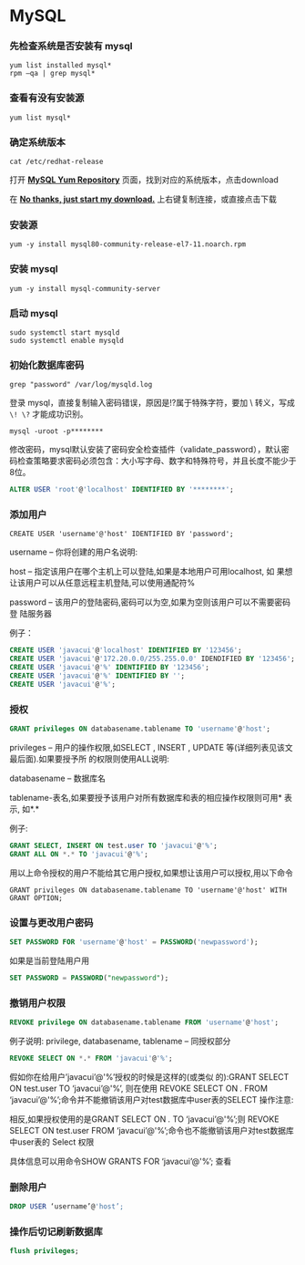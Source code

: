 # MySQL

### 先检查系统是否安装有 mysql

```shell
yum list installed mysql*
rpm –qa | grep mysql*
```

### 查看有没有安装源

```shell
yum list mysql*
```

### 确定系统版本

```shell
cat /etc/redhat-release
```

打开  **[MySQL Yum Repository](https://dev.mysql.com/downloads/repo/yum/)** 页面，找到对应的系统版本，点击download

在 **[No thanks, just start my download.](https://dev.mysql.com/get/mysql80-community-release-el7-11.noarch.rpm)** 上右键复制连接，或直接点击下载

### 安装源

```shell
yum -y install mysql80-community-release-el7-11.noarch.rpm
```

### 安装 mysql

```shell
yum -y install mysql-community-server
```

### 启动 mysql

```shell
sudo systemctl start mysqld
sudo systemctl enable mysqld
```

### 初始化数据库密码

```shell
grep "password" /var/log/mysqld.log
```

登录 mysql，直接复制输入密码错误，原因是!?属于特殊字符，要加 \ 转义，写成 `\! \?` 才能成功识别。

```shell
mysql -uroot -p********
```

修改密码，mysql默认安装了密码安全检查插件（validate_password），默认密码检查策略要求密码必须包含：大小写字母、数字和特殊符号，并且长度不能少于8位。

```sql
ALTER USER 'root'@'localhost' IDENTIFIED BY '********';
```

### 添加用户

```mysql
CREATE USER 'username'@'host' IDENTIFIED BY 'password';
```

username – 你将创建的用户名说明:

host – 指定该用户在哪个主机上可以登陆,如果是本地用户可用localhost,  如 果想让该用户可以从任意远程主机登陆,可以使用通配符%

password –  该用户的登陆密码,密码可以为空,如果为空则该用户可以不需要密码登 陆服务器

例子：

```sql
CREATE USER 'javacui'@'localhost' IDENTIFIED BY '123456';
CREATE USER 'javacui'@'172.20.0.0/255.255.0.0' IDENDIFIED BY '123456';
CREATE USER 'javacui'@'%' IDENTIFIED BY '123456';
CREATE USER 'javacui'@'%' IDENTIFIED BY '';
CREATE USER 'javacui'@'%';
```

### 授权

```sql
GRANT privileges ON databasename.tablename TO 'username'@'host';
```

privileges – 用户的操作权限,如SELECT , INSERT , UPDATE  等(详细列表见该文最后面).如果要授予所 的权限则使用ALL说明: 

databasename –  数据库名

tablename-表名,如果要授予该用户对所有数据库和表的相应操作权限则可用* 表示, 如*.*

例子:

```sql
GRANT SELECT, INSERT ON test.user TO 'javacui'@'%';
GRANT ALL ON *.* TO 'javacui'@'%';
```

用以上命令授权的用户不能给其它用户授权,如果想让该用户可以授权,用以下命令

```mysql
GRANT privileges ON databasename.tablename TO 'username'@'host' WITH GRANT OPTION;
```

### 设置与更改用户密码

```sql
SET PASSWORD FOR 'username'@'host' = PASSWORD('newpassword');
```


如果是当前登陆用户用

```sql
SET PASSWORD = PASSWORD("newpassword");
```

### 撤销用户权限

```sql
REVOKE privilege ON databasename.tablename FROM 'username'@'host';
```

例子说明: privilege, databasename, tablename – 同授权部分

```sql
REVOKE SELECT ON *.* FROM 'javacui'@'%';
```

假如你在给用户’javacui’@'%’授权的时候是这样的(或类似 的):GRANT SELECT ON test.user TO  ‘javacui’@'%’, 则在使用 REVOKE SELECT ON *.* FROM  ‘javacui’@'%’;命令并不能撤销该用户对test数据库中user表的SELECT 操作注意: 

相反,如果授权使用的是GRANT SELECT ON  *.* TO ‘javacui’@'%’;则 REVOKE SELECT ON test.user FROM  ‘javacui’@'%’;命令也不能撤销该用户对test数据库中user表的 Select 权限

具体信息可以用命令SHOW GRANTS FOR ‘javacui’@'%’; 查看

### 删除用户

```sql
DROP USER ‘username’@'host’;
```


### 操作后切记刷新数据库

```sql
flush privileges;
```
